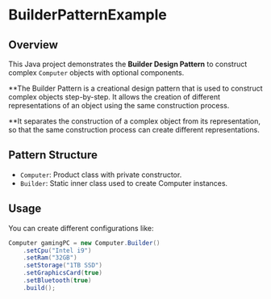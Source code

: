 # BuilderPatternExample

## Overview
This Java project demonstrates the **Builder Design Pattern** to construct complex `Computer` objects with optional components.

**The Builder Pattern is a creational design pattern that is used to construct complex objects step-by-step. It allows the creation of different representations of an object using the same construction process.

**It separates the construction of a complex object from its representation, so that the same construction process can create different representations.

## Pattern Structure
- `Computer`: Product class with private constructor.
- `Builder`: Static inner class used to create Computer instances.

## Usage
You can create different configurations like:

```java
Computer gamingPC = new Computer.Builder()
    .setCpu("Intel i9")
    .setRam("32GB")
    .setStorage("1TB SSD")
    .setGraphicsCard(true)
    .setBluetooth(true)
    .build();
